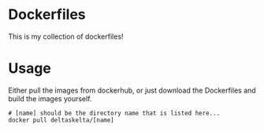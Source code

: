 # Dockerfiles

This is my collection of dockerfiles!

# Usage

Either pull the images from dockerhub, or just download the Dockerfiles and build the
images yourself. 

```
# [name] should be the directory name that is listed here...
docker pull deltaskelta/[name]
```
